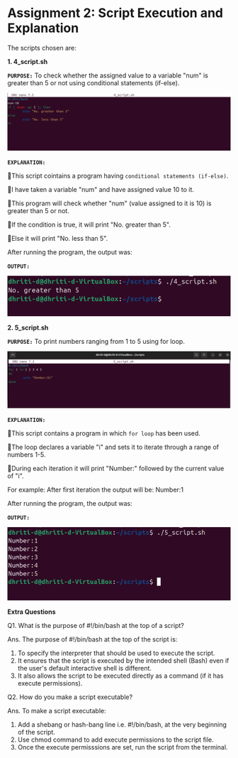 # Assignment 2: Script Execution and Explanation
The scripts chosen are:

**1. 4_script.sh**

**```PURPOSE:```** To check whether the assigned value to a variable "num" is
greater than 5 or not using conditional statements (if-else).

![alt text](image-5.png)

**```EXPLANATION:```**

🔸This script cointains a program having ```conditional statements (if-else)```. 

🔸I have taken a variable "num" and have assigned value 10 to it.

🔸This program will check whether "num" (value assigned to it is 10) is
greater than 5 or not.

🔸If the condition is true, it will print "No. greater than 5".

🔸Else it will print "No. less than 5". 

After running the program, the output was:

**```OUTPUT:```**

![alt text](image-6.png)

**2. 5_script.sh**

**```PURPOSE:```** To print numbers ranging from 1 to 5 using for loop.

![alt text](image-7.png)

**```EXPLANATION:```**

🔸This script contains a program in which ```for loop``` has been used.

🔸The loop declares a variable "i" and sets it to iterate through a range of numbers 1-5.

🔸During each iteration it will print "Number:" followed by the current value of "i".

For example: After first iteration the output will be: Number:1  

After running the program, the output was:

**```OUTPUT:```**

![alt text](image-8.png)

**Extra Questions**

Q1. What is the purpose of #!/bin/bash at the top of a script?

Ans. The purpose of #!/bin/bash at the top of the script is:

1. To specify the interpreter that should be used to execute the script.
2. It ensures that the script is executed by the intended shell (Bash) even if the user's default
interactive shell is different.
3. It also allows the script to be executed directly as a command (if it has execute permissions).

Q2. How do you make a script executable?

Ans. To make a script executable:

1. Add a shebang or hash-bang line i.e. #!/bin/bash, at the very beginning of the script.
2. Use chmod command to add execute permissions to the script file.
3. Once the execute permisssions are set, run the script from the terminal.